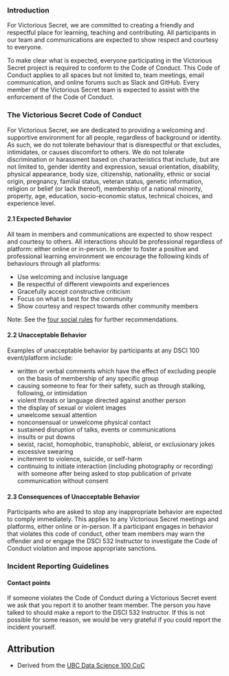### Introduction
For Victorious Secret, we are committed to creating a friendly and respectful place for learning, teaching and contributing. 
All participants in our team and communications are expected to show respect and courtesy to everyone.

To make clear what is expected, everyone participating in the Victorious Secret project is required to conform to the Code of Conduct. 
This Code of Conduct applies to all spaces but not limited to, team meetings, email communication, and online forums such as Slack and GitHub. Every member of the Victorious Secret team is expected to assist with the enforcement of the Code of Conduct.


### The Victorious Secret Code of Conduct
For Victorious Secret, we are dedicated to providing a welcoming and supportive environment for all people, regardless of background or identity. As such, we do not tolerate behaviour that is disrespectful or that excludes, intimidates, or causes discomfort to others. We do not tolerate discrimination or harassment based on characteristics that include, but are not limited to, gender identity and expression, sexual orientation, disability, physical appearance, body size, citizenship, nationality, ethnic or social origin, pregnancy, familial status, veteran status, genetic information, religion or belief (or lack thereof), membership of a national minority, property, age, education, socio-economic status, technical choices, and experience level.


#### 2.1 Expected Behavior

All team in members and communications are expected to show respect and courtesy to others. All interactions should be professional regardless of platform: either online or in-person. In order to foster a positive and professional learning environment we encourage the following kinds of behaviours through all platforms:

- Use welcoming and inclusive language
- Be respectful of different viewpoints and experiences
- Gracefully accept constructive criticism
- Focus on what is best for the community
- Show courtesy and respect towards other community members

Note: See the [four social rules](https://www.recurse.com/manual#sub-sec-social-rules) for further recommendations.

#### 2.2 Unacceptable Behavior

Examples of unacceptable behavior by participants at any DSCI 100 event/platform include:

- written or verbal comments which have the effect of excluding people on the basis of membership of any specific group
- causing someone to fear for their safety, such as through stalking, following, or intimidation
- violent threats or language directed against another person
- the display of sexual or violent images
- unwelcome sexual attention
- nonconsensual or unwelcome physical contact
- sustained disruption of talks, events or communications
- insults or put downs
- sexist, racist, homophobic, transphobic, ableist, or exclusionary jokes
- excessive swearing
- incitement to violence, suicide, or self-harm
- continuing to initiate interaction (including photography or recording) with someone after being asked to stop
publication of private communication without consent

#### 2.3 Consequences of Unacceptable Behavior

Participants who are asked to stop any inappropriate behavior are expected to comply immediately. This applies to any Victorious Secret meetings and platforms, either online or in-person. If a participant engages in behavior that violates this code of conduct, other team members may warn the offender and or engage the DSCI 532 Instructor to investigate the Code of Conduct violation and impose appropriate sanctions.

### Incident Reporting Guidelines

#### Contact points
If someone violates the Code of Conduct during a Victorious Secret event we ask that you report it to another team member. The person you have talked to should make a report to the DSCI 532 Instructor. If this is not possible for some reason, we would be very grateful if you could report the incident yourself.

## Attribution 
- Derived from the [UBC Data Science 100 CoC](https://github.com/UBC-DSCI/dsci-100/blob/master/CODE_OF_CONDUCT.md)
